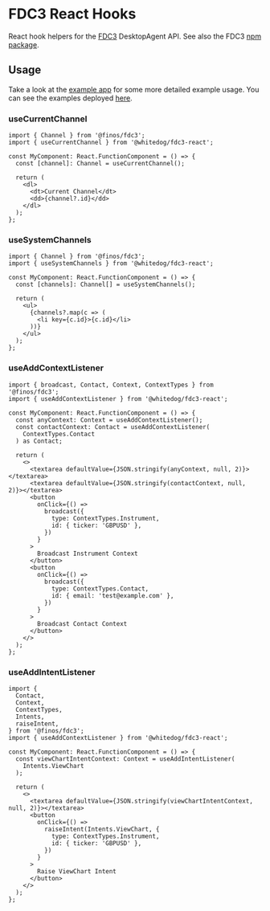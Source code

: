 # FDC3 React Hooks

React hook helpers for the [FDC3](https://fdc3.finos.org) DesktopAgent API. See also the FDC3 [npm package](https://www.npmjs.com/package/@finos/fdc3).

## Usage

Take a look at the [example app](https://github.com/whitedogio/fdc3-react/tree/main/example/index.tsx) for some more detailed example usage. You can see the examples deployed [here](http://fdc3-react-example.s3-website.eu-west-2.amazonaws.com/).

### useCurrentChannel

```tsx
import { Channel } from '@finos/fdc3';
import { useCurrentChannel } from '@whitedog/fdc3-react';

const MyComponent: React.FunctionComponent = () => {
  const [channel]: Channel = useCurrentChannel();

  return (
    <dl>
      <dt>Current Channel</dt>
      <dd>{channel?.id}</dd>
    </dl>
  );
};
```

### useSystemChannels

```tsx
import { Channel } from '@finos/fdc3';
import { useSystemChannels } from '@whitedog/fdc3-react';

const MyComponent: React.FunctionComponent = () => {
  const [channels]: Channel[] = useSystemChannels();

  return (
    <ul>
      {channels?.map(c => (
        <li key={c.id}>{c.id}</li>
      ))}
    </ul>
  );
};
```

### useAddContextListener

```tsx
import { broadcast, Contact, Context, ContextTypes } from '@finos/fdc3';
import { useAddContextListener } from '@whitedog/fdc3-react';

const MyComponent: React.FunctionComponent = () => {
  const anyContext: Context = useAddContextListener();
  const contactContext: Contact = useAddContextListener(
    ContextTypes.Contact
  ) as Contact;

  return (
    <>
      <textarea defaultValue={JSON.stringify(anyContext, null, 2)}></textarea>
      <textarea defaultValue={JSON.stringify(contactContext, null, 2)}></textarea>
      <button
        onClick={() =>
          broadcast({
            type: ContextTypes.Instrument,
            id: { ticker: 'GBPUSD' },
          })
        }
      >
        Broadcast Instrument Context
      </button>
      <button
        onClick={() =>
          broadcast({
            type: ContextTypes.Contact,
            id: { email: 'test@example.com' },
          })
        }
      >
        Broadcast Contact Context
      </button>
    </>
  );
};
```

### useAddIntentListener

```tsx
import {
  Contact,
  Context,
  ContextTypes,
  Intents,
  raiseIntent,
} from '@finos/fdc3';
import { useAddContextListener } from '@whitedog/fdc3-react';

const MyComponent: React.FunctionComponent = () => {
  const viewChartIntentContext: Context = useAddIntentListener(
    Intents.ViewChart
  );

  return (
    <>
      <textarea defaultValue={JSON.stringify(viewChartIntentContext, null, 2)}></textarea>
      <button
        onClick={() =>
          raiseIntent(Intents.ViewChart, {
            type: ContextTypes.Instrument,
            id: { ticker: 'GBPUSD' },
          })
        }
      >
        Raise ViewChart Intent
      </button>
    </>
  );
};
```

